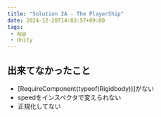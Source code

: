 ```yaml
---
title: "Solution 2A - The PlayerShip"
date: 2024-12-20T14:03:57+09:00
tags: 
 - App
 - Unity
---
```


## 出来てなかったこと

- \[RequireComponent(typeof(Rigidbody))\]がない
- speedをインスペクタで変えられない
- 正規化してない